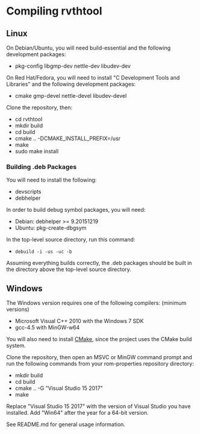 # Compiling rvthtool

## Linux

On Debian/Ubuntu, you will need build-essential and the following development
packages:
* pkg-config libgmp-dev nettle-dev libudev-dev

On Red Hat/Fedora, you will need to install "C Development Tools and Libraries"
and the following development packages:
* cmake gmp-devel nettle-devel libudev-devel

Clone the repository, then:
* cd rvthtool
* mkdir build
* cd build
* cmake .. -DCMAKE_INSTALL_PREFIX=/usr
* make
* sudo make install

### Building .deb Packages

You will need to install the following:
* devscripts
* debhelper

In order to build debug symbol packages, you will need:
* Debian: debhelper >= 9.20151219
* Ubuntu: pkg-create-dbgsym

In the top-level source directory, run this command:
* `debuild -i -us -uc -b`

Assuming everything builds correctly, the .deb packages should be built in
the directory above the top-level source directory.

## Windows

The Windows version requires one of the following compilers: (minimum versions)
* Microsoft Visual C++ 2010 with the Windows 7 SDK
* gcc-4.5 with MinGW-w64

You will also need to install [CMake](https://cmake.org/download/), since the
project uses the CMake build system.

Clone the repository, then open an MSVC or MinGW command prompt and run the
following commands from your rom-properties repository directory:
* mkdir build
* cd build
* cmake .. -G "Visual Studio 15 2017"
* make

Replace "Visual Studio 15 2017" with the version of Visual Studio you have
installed. Add "Win64" after the year for a 64-bit version.

See README.md for general usage information.
